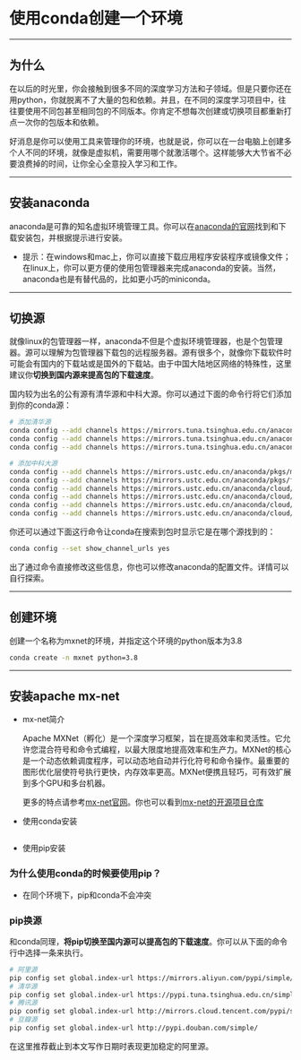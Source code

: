# 使用conda创建一个环境

---

## 为什么

在以后的时光里，你会接触到很多不同的深度学习方法和子领域。但是只要你还在用python，你就脱离不了大量的包和依赖。并且，在不同的深度学习项目中，往往要使用不同包甚至相同包的不同版本。你肯定不想每次创建或切换项目都重新打点一次你的包版本和依赖。

好消息是你可以使用工具来管理你的环境，也就是说，你可以在一台电脑上创建多个人不同的环境，就像是虚拟机，需要用哪个就激活哪个。这样能够大大节省不必要浪费掉的时间，让你全心全意投入学习和工作。

---

## 安装anaconda

anaconda是可靠的知名虚拟环境管理工具。你可以在[anaconda的官网](https://www.anaconda.com/)找到和下载安装包，并根据提示进行安装。

- 提示：在windows和mac上，你可以直接下载应用程序安装程序或镜像文件；在linux上，你可以更方便的使用包管理器来完成anaconda的安装。当然，anaconda也是有替代品的，比如更小巧的miniconda。

---

## 切换源

就像linux的包管理器一样，anaconda不但是个虚拟环境管理器，也是个包管理器。源可以理解为包管理器下载包的远程服务器。源有很多个，就像你下载软件时可能会有国内的下载站或是国外的下载站。由于中国大陆地区网络的特殊性，这里建议你**切换到国内源来提高包的下载速度**。

国内较为出名的公有源有清华源和中科大源。你可以通过下面的命令行将它们添加到你的conda源：

```bash
# 添加清华源
conda config --add channels https://mirrors.tuna.tsinghua.edu.cn/anaconda/pkgs/free/
conda config --add channels https://mirrors.tuna.tsinghua.edu.cn/anaconda/cloud/conda-forge 
conda config --add channels https://mirrors.tuna.tsinghua.edu.cn/anaconda/cloud/msys2/
```

```bash
# 添加中科大源
conda config --add channels https://mirrors.ustc.edu.cn/anaconda/pkgs/main/
conda config --add channels https://mirrors.ustc.edu.cn/anaconda/pkgs/free/
conda config --add channels https://mirrors.ustc.edu.cn/anaconda/cloud/conda-forge/
conda config --add channels https://mirrors.ustc.edu.cn/anaconda/cloud/msys2/
conda config --add channels https://mirrors.ustc.edu.cn/anaconda/cloud/bioconda/
conda config --add channels https://mirrors.ustc.edu.cn/anaconda/cloud/menpo/
```

你还可以通过下面这行命令让conda在搜索到包时显示它是在哪个源找到的：

```bash
conda config --set show_channel_urls yes
```

出了通过命令直接修改这些信息，你也可以修改anaconda的配置文件。详情可以自行探索。

---

## 创建环境

创建一个名称为mxnet的环境，并指定这个环境的python版本为3.8

```bash
conda create -n mxnet python=3.8
```

---

## 安装apache mx-net

- mx-net简介

  Apache MXNet（孵化）是一个深度学习框架，旨在提高效率和灵活性。它允许您混合符号和命令式编程，以最大限度地提高效率和生产力。MXNet的核心是一个动态依赖调度程序，可以动态地自动并行化符号和命令操作。最重要的图形优化层使符号执行更快，内存效率更高。MXNet便携且轻巧，可有效扩展到多个GPU和多台机器。

  更多的特点请参考[mx-net官网](https://mxnet.apache.org/versions/1.7.0/)。你也可以看到[mx-net的开源项目仓库](https://github.com/apache/incubator-mxnet)

- 使用conda安装

  ```bash
  
  ```

- 使用pip安装

### 为什么使用conda的时候要使用pip？

- 在同个环境下，pip和conda不会冲突

### pip换源

和conda同理，**将pip切换至国内源可以提高包的下载速度**。你可以从下面的命令行中选择一条来执行。

```bash
# 阿里源
pip config set global.index-url https://mirrors.aliyun.com/pypi/simple/
# 清华源
pip config set global.index-url https://pypi.tuna.tsinghua.edu.cn/simple
# 腾讯源
pip config set global.index-url http://mirrors.cloud.tencent.com/pypi/simple
# 豆瓣源
pip config set global.index-url http://pypi.douban.com/simple/
```

在这里推荐截止到本文写作日期时表现更加稳定的阿里源。

